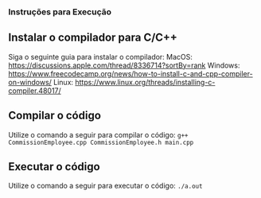 ### Instruções para Execução
## Instalar o compilador para C/C++
Siga o seguinte guia para instalar o compilador:
MacOS: https://discussions.apple.com/thread/8336714?sortBy=rank
Windows: https://www.freecodecamp.org/news/how-to-install-c-and-cpp-compiler-on-windows/
Linux: https://www.linux.org/threads/installing-c-compiler.48017/

## Compilar o código
Utilize o comando a seguir para compilar o código:
```g++ CommissionEmployee.cpp CommissionEmployee.h main.cpp```

## Executar o código
Utilize o comando a seguir para executar o código:
```./a.out ```
